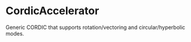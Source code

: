 # CordicAccelerator

Generic CORDIC that supports rotation/vectoring and circular/hyperbolic modes.

